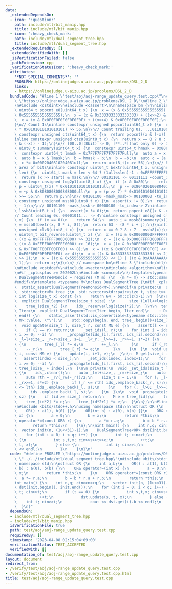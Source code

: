 ```yaml
---
data:
  _extendedDependsOn:
  - icon: ':question:'
    path: include/mtl/bit_manip.hpp
    title: include/mtl/bit_manip.hpp
  - icon: ':heavy_check_mark:'
    path: include/mtl/dual_segment_tree.hpp
    title: include/mtl/dual_segment_tree.hpp
  _extendedRequiredBy: []
  _extendedVerifiedWith: []
  _isVerificationFailed: false
  _pathExtension: cpp
  _verificationStatusIcon: ':heavy_check_mark:'
  attributes:
    '*NOT_SPECIAL_COMMENTS*': ''
    PROBLEM: https://onlinejudge.u-aizu.ac.jp/problems/DSL_2_D
    links:
    - https://onlinejudge.u-aizu.ac.jp/problems/DSL_2_D
  bundledCode: "#line 1 \"test/aoj/aoj-range_update_query.test.cpp\"\n#define PROBLEM\
    \ \"https://onlinejudge.u-aizu.ac.jp/problems/DSL_2_D\"\n#line 2 \"include/mtl/bit_manip.hpp\"\
    \n#include <cstdint>\n#include <cassert>\n\nnamespace bm {\n\ninline constexpr\
    \ uint64_t popcnt_e8(uint64_t x) {\n  x = (x & 0x5555555555555555) + ((x>>1) &\
    \ 0x5555555555555555);\n  x = (x & 0x3333333333333333) + ((x>>2) & 0x3333333333333333);\n\
    \  x = (x & 0x0F0F0F0F0F0F0F0F) + ((x>>4) & 0x0F0F0F0F0F0F0F0F);\n  return x;\n\
    }\n// Count 1s\ninline constexpr unsigned popcnt(uint64_t x) {\n  return (popcnt_e8(x)\
    \ * 0x0101010101010101) >> 56;\n}\n// Count trailing 0s. ...01101000 -> 3\ninline\
    \ constexpr unsigned ctz(uint64_t x) {\n  return popcnt((x & (-x)) - 1);\n}\n\
    inline constexpr unsigned ctz8(uint8_t x) {\n  return x == 0 ? 8 : popcnt_e8((x\
    \ & (-x)) - 1);\n}\n// [00..0](8bit) -> 0, [**..*](not only 0) -> 1\ninline constexpr\
    \ uint8_t summary(uint64_t x) {\n  constexpr uint64_t hmask = 0x8080808080808080ull;\n\
    \  constexpr uint64_t lmask = 0x7F7F7F7F7F7F7F7Full;\n  auto a = x & hmask;\n\
    \  auto b = x & lmask;\n  b = hmask - b;\n  b = ~b;\n  auto c = (a | b) & hmask;\n\
    \  c *= 0x0002040810204081ull;\n  return uint8_t(c >> 56);\n}\n// Extract target\
    \ area of bits\ninline constexpr uint64_t bextr(uint64_t x, unsigned start, unsigned\
    \ len) {\n  uint64_t mask = len < 64 ? (1ull<<len)-1 : 0xFFFFFFFFFFFFFFFFull;\n\
    \  return (x >> start) & mask;\n}\n// 00101101 -> 00111111 -count_1s-> 6\ninline\
    \ constexpr unsigned log2p1(uint8_t x) {\n  if (x & 0x80)\n    return 8;\n  uint64_t\
    \ p = uint64_t(x) * 0x0101010101010101ull;\n  p -= 0x8040201008040201ull;\n  p\
    \ = ~p & 0x8080808080808080ull;\n  p = (p >> 7) * 0x0101010101010101ull;\n  p\
    \ >>= 56;\n  return p;\n}\n// 00101100 -mask_mssb-> 00100000 -to_index-> 5\ninline\
    \ constexpr unsigned mssb8(uint8_t x) {\n  assert(x != 0);\n  return log2p1(x)\
    \ - 1;\n}\n// 00101100 -mask_lssb-> 00000100 -to_index-> 2\ninline constexpr unsigned\
    \ lssb8(uint8_t x) {\n  assert(x != 0);\n  return popcnt_e8((x & -x) - 1);\n}\n\
    // Count leading 0s. 00001011... -> 4\ninline constexpr unsigned clz(uint64_t\
    \ x) {\n  if (x == 0)\n    return 64;\n  auto i = mssb8(summary(x));\n  auto j\
    \ = mssb8(bextr(x, 8 * i, 8));\n  return 63 - (8 * i + j);\n}\ninline constexpr\
    \ unsigned clz8(uint8_t x) {\n  return x == 0 ? 8 : 7 - mssb8(x);\n}\ninline constexpr\
    \ uint64_t bit_reverse(uint64_t x) {\n  x = ((x & 0x00000000FFFFFFFF) << 32) |\
    \ ((x & 0xFFFFFFFF00000000) >> 32);\n  x = ((x & 0x0000FFFF0000FFFF) << 16) |\
    \ ((x & 0xFFFF0000FFFF0000) >> 16);\n  x = ((x & 0x00FF00FF00FF00FF) << 8) | ((x\
    \ & 0xFF00FF00FF00FF00) >> 8);\n  x = ((x & 0x0F0F0F0F0F0F0F0F) << 4) | ((x &\
    \ 0xF0F0F0F0F0F0F0F0) >> 4);\n  x = ((x & 0x3333333333333333) << 2) | ((x & 0xCCCCCCCCCCCCCCCC)\
    \ >> 2);\n  x = ((x & 0x5555555555555555) << 1) | ((x & 0xAAAAAAAAAAAAAAAA) >>\
    \ 1);\n  return x;\n}\n\n} // namespace bm\n#line 3 \"include/mtl/dual_segment_tree.hpp\"\
    \n#include <cstddef>\n#include <vector>\n#include <algorithm>\n#line 7 \"include/mtl/dual_segment_tree.hpp\"\
    \n#if _cplusplus >= 202002L\n#include <concept>\n\ntemplate<typename M>\nconcept\
    \ DualSegmentTreeMonoid = requires (M m) {\n  {m *= m} -> std::same_as<M>;\n};\n\
    #endif\n\ntemplate <typename M>\nclass DualSegmentTree {\n#if _cplusplus >= 202002L\n\
    \  static_assert(DualSegmentTreeMonoid<M>);\n#endif\n private:\n  size_t size_;\n\
    \  std::vector<M> tree_;\n  std::vector<std::pair<size_t, size_t>> ids_;\n\n \
    \ int log(size_t x) const {\n    return 64 - bm::clz(x-1);\n  }\n\n public:\n\
    \  explicit DualSegmentTree(size_t size) :\n      size_(1ull<<log(size)),\n  \
    \    tree_(size_*2) {\n    ids_.reserve(log(size)*2);\n  }\n\n  template <typename\
    \ Iter>\n  explicit DualSegmentTree(Iter begin, Iter end)\n    : DualSegmentTree(std::distance(begin,\
    \ end)) {\n    static_assert(std::is_convertible<typename std::iterator_traits<Iter>::value_type,\
    \ M>::value, \"\");\n    std::copy(begin, end, tree_.begin()+size_);\n  }\n\n\
    \  void update(size_t l, size_t r, const M& e) {\n    assert(l <= r and r <= size_);\n\
    \    if (l == r) return;\n    _set_ids(l, r);\n    for (int i = ids_.size()-1;\
    \ i >= 0; --i) \n      _propagate(ids_[i].first, ids_[i].second);\n\n    for (size_t\
    \ _l=l+size_, _r=r+size_, s=1; _l<_r; _l>>=1, _r>>=1, s*=2) {\n      if (_l&1)\
    \ {\n        tree_[_l] *= e;\n        ++_l;\n      }\n      if (_r&1) {\n    \
    \    --_r;\n        tree_[_r] *= e;\n      }\n    }\n  }\n  void update(size_t\
    \ i, const M& e) {\n    update(i, i+1, e);\n  }\n\n  M get(size_t index) {\n \
    \   assert(index < size_);\n    _set_ids(index, index+1);\n    for (int i = ids_.size()-1;\
    \ i >= 0; --i) \n      _propagate(ids_[i].first, ids_[i].second);\n    return\
    \ tree_[size_ + index];\n  }\n\n private:\n  void _set_ids(size_t l, size_t r)\
    \ {\n    ids_.clear();\n    auto _l=l+size_, _r=r+size_;\n    auto lth = _l/(_l&(-_l))/2;\n\
    \    auto rth = _r/(_r&(-_r))/2;\n    size_t s = 1;\n    for (; _l<_r; _l>>=1,\
    \ _r>>=1, s*=2) {\n      if (_r <= rth) ids_.emplace_back(_r, s);\n      if (_l\
    \ <= lth) ids_.emplace_back(_l, s);\n    }\n    for (; _l>0; _l>>=1, s*=2) {\n\
    \      ids_.emplace_back(_l, s);\n    }\n  }\n\n  void _propagate(size_t id, size_t\
    \ sz) {\n    if (id >= size_) return;\n    M e = tree_[id];\n    tree_[id] = M();\n\
    \    tree_[id*2] *= e;\n    tree_[id*2+1] *= e;\n  }\n\n};\n\n#line 3 \"test/aoj/aoj-range_update_query.test.cpp\"\
    \n#include <bits/stdc++.h>\nusing namespace std;\n\nstruct OR {\n    int a,b;\n\
    \    OR() : a(1), b(0) {}\n    OR(int b) : a(0), b(b) {}\n    OR& operator=(int\
    \ x) {\n        a = 0;\n        b = x;\n        return *this;\n    }\n    OR&\
    \ operator*=(const OR& r) {\n        a *= r.a;\n        b = b * r.a + r.b;\n \
    \       return *this;\n    }\n};\n\nint main() {\n    int n,q; cin>>n>>q;\n  \
    \  vector init(n, (1u<<31)-1);\n    DualSegmentTree<OR> dst(init.begin(), init.end());\n\
    \    for (int i = 0; i < q; i++) {\n        int t; cin>>t;\n        if (t == 0)\
    \ {\n            int s,t,x; cin>>s>>t>>x;\n            ++t;\n            dst.update(s,\
    \ t, x);\n        } else {\n            int i; cin>>i;\n            cout << dst.get(i).b\
    \ << endl;\n        }\n    }\n}\n"
  code: "#define PROBLEM \"https://onlinejudge.u-aizu.ac.jp/problems/DSL_2_D\"\n#include\
    \ \"../../include/mtl/dual_segment_tree.hpp\"\n#include <bits/stdc++.h>\nusing\
    \ namespace std;\n\nstruct OR {\n    int a,b;\n    OR() : a(1), b(0) {}\n    OR(int\
    \ b) : a(0), b(b) {}\n    OR& operator=(int x) {\n        a = 0;\n        b =\
    \ x;\n        return *this;\n    }\n    OR& operator*=(const OR& r) {\n      \
    \  a *= r.a;\n        b = b * r.a + r.b;\n        return *this;\n    }\n};\n\n\
    int main() {\n    int n,q; cin>>n>>q;\n    vector init(n, (1u<<31)-1);\n    DualSegmentTree<OR>\
    \ dst(init.begin(), init.end());\n    for (int i = 0; i < q; i++) {\n        int\
    \ t; cin>>t;\n        if (t == 0) {\n            int s,t,x; cin>>s>>t>>x;\n  \
    \          ++t;\n            dst.update(s, t, x);\n        } else {\n        \
    \    int i; cin>>i;\n            cout << dst.get(i).b << endl;\n        }\n  \
    \  }\n}"
  dependsOn:
  - include/mtl/dual_segment_tree.hpp
  - include/mtl/bit_manip.hpp
  isVerificationFile: true
  path: test/aoj/aoj-range_update_query.test.cpp
  requiredBy: []
  timestamp: '2023-04-08 02:15:04+09:00'
  verificationStatus: TEST_ACCEPTED
  verifiedWith: []
documentation_of: test/aoj/aoj-range_update_query.test.cpp
layout: document
redirect_from:
- /verify/test/aoj/aoj-range_update_query.test.cpp
- /verify/test/aoj/aoj-range_update_query.test.cpp.html
title: test/aoj/aoj-range_update_query.test.cpp
---
```

